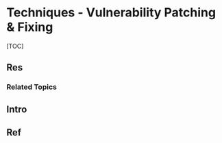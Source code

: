 # Techniques - Vulnerability Patching & Fixing

[TOC]



## Res
### Related Topics



## Intro



## Ref
[SANRAZOR: Reducing Redundant Sanitizer Checks in C/C++ Programs | USENIX]: https://www.usenix.org/conference/osdi21/presentation/zhang "Jiang Zhang, University of Southern California; Shuai Wang, HKUST; Manuel Rigger, Pinjia He, and Zhendong Su, ETH Zurich"

[Li, Y., Zhang, C., Zhu, J., Li, P., Li, C., Yang, S., & Tan, W. (2025). VulShield: Protecting Vulnerable Code Before Deploying Patches. _Proceedings 2025 Network and Distributed System Security Symposium_. Network and Distributed System Security Symposium, San Diego, CA, USA.]: https://doi.org/10.14722/ndss.2025.240298
